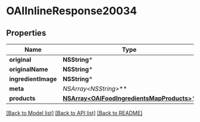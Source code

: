 # OAIInlineResponse20034

## Properties
Name | Type | Description | Notes
------------ | ------------- | ------------- | -------------
**original** | **NSString*** |  | 
**originalName** | **NSString*** |  | 
**ingredientImage** | **NSString*** |  | 
**meta** | **NSArray&lt;NSString*&gt;*** |  | 
**products** | [**NSArray&lt;OAIFoodIngredientsMapProducts&gt;***](OAIFoodIngredientsMapProducts.md) |  | 

[[Back to Model list]](../README.md#documentation-for-models) [[Back to API list]](../README.md#documentation-for-api-endpoints) [[Back to README]](../README.md)


